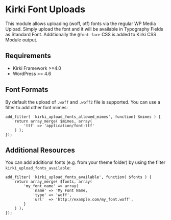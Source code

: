 # Kirki Font Uploads
This module allows uploading (woff, otf) fonts via the regular WP Media Upload.
Simply upload the font and it will be available in Typography Fields as Standard Font. 
Additionally the `@font-face` CSS is added to Kirki CSS Module output.

## Requirements
- Kirki Framework >=4.0
- WordPress >= 4.6

## Font Formats
By default the upload of  `.woff` and `.woff2` file is supported. You can use a filter to add other font mimes:

````
add_filter( 'kirki_upload_fonts_allowed_mimes', function( $mimes ) {
    return array_merge( $mimes, array(
        'ttf' => 'application/font-ttf'
    ) );
});
````

## Additional Resources
You can add additional fonts (e.g. from your theme folder) by using the filter `kirki_upload_fonts_available`:

````
add_filter( 'kirki_upload_fonts_available', function( $fonts ) {
    return array_merge( $fonts, array(
        'my_font_name' => array(
            'name' => 'My Font Name,
            'type' => 'woff',
            'url'  => 'http://example.com/my_font.woff',
        }
    ) );
});
````

